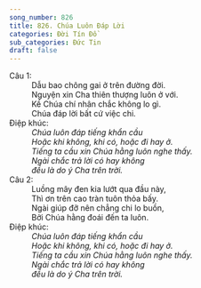 ```yaml
---
song_number: 826
title: 826. Chúa Luôn Đáp Lời
categories: Đời Tín Đồ
sub_categories: Đức Tin
draft: false
---
```

<dl><dt>Câu 1:</dt><dd data-verse="1">Dẫu bao chông gai ở trên đường đời. <br/>Nguyện xin Cha thiên thượng luôn ở với. <br/>Kề Chúa chí nhân chắc không lo gì. <br/>Chúa đáp lời bất cứ việc chi. </dd><dt>Điệp khúc:</dt><dd data-chorus="1"><em>Chúa luôn đáp tiếng khẩn cầu <br/>Hoặc khi không, khi có, hoặc đi hay ở. <br/>Tiếng ta cầu xin Chúa hằng luôn nghe thấy. <br/>Ngài chắc trả lời có hay không <br/>đều là do ý Cha trên trời. </em></dd><dt>Câu 2:</dt><dd data-verse="2">Luồng mây đen kia lướt qua đầu này, <br/>Thì ơn trên cao tràn tuôn thỏa bấy. <br/>Ngài giúp đỡ nên chẳng chi lo buồn, <br/>Bởi Chúa hằng đoái đến ta luôn. </dd><dt>Điệp khúc:</dt><dd data-chorus="1"><em>Chúa luôn đáp tiếng khẩn cầu <br/>Hoặc khi không, khi có, hoặc đi hay ở. <br/>Tiếng ta cầu xin Chúa hằng luôn nghe thấy. <br/>Ngài chắc trả lời có hay không <br/>đều là do ý Cha trên trời. </em></dd></dl>